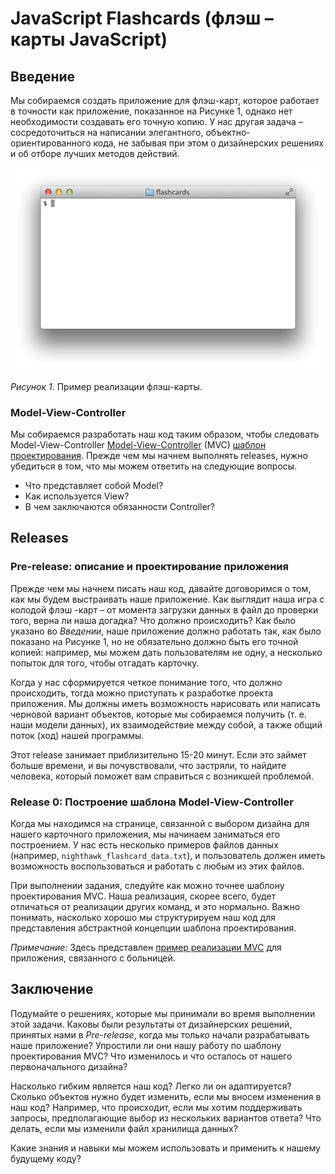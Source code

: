 # JavaScript Flashcards (флэш – карты JavaScript)

## Введение
Мы собираемся создать приложение для флэш-карт, которое работает в точности как приложение, показанное на Рисунке 1, однако нет необходимости создавать его точную копию. У нас другая задача – сосредоточиться на написании элегантного, объектно-ориентированного кода, не забывая при этом о дизайнерских решениях и об отборе лучших методов действий.

![flashcards animation](readme-assets/flashcards-animation.gif)

*Рисунок 1*. Пример реализации флэш-карты.


### Model-View-Controller
Мы собираемся разработать наш код таким образом, чтобы следовать Model-View-Controller [Model-View-Controller][wikipedia mvc] (MVC) [шаблон проектирования][шаблон проектирования Википедия]. Прежде чем мы начнем выполнять releases, нужно убедиться в том, что мы можем ответить на следующие вопросы.

- Что представляет собой Model?
- Как используется View?
- В чем заключаются обязанности Controller?


## Releases
### Pre-release: описание и проектирование приложения
Прежде чем мы начнем писать наш код, давайте договоримся о том, как мы будем выстраивать наше приложение. Как выглядит наша игра с колодой флэш -карт – от момента загрузки данных в файл до проверки того, верна ли наша догадка? Что должно происходить? Как было указано во *Введении*, наше приложение должно работать так, как было показано на Рисунке 1, но не обязательно должно быть его точной копией:   например, мы можем дать пользователям не одну, а несколько попыток  для того, чтобы отгадать карточку.

Когда у нас сформируется четкое понимание того, что должно происходить, тогда можно приступать к разработке проекта приложения. Мы должны иметь возможность нарисовать или написать черновой вариант объектов, которые мы собираемся получить (т. е. наши модели данных), их взаимодействие между собой, а также общий поток (ход) нашей программы.

Этот release занимает приблизительно 15-20 минут. Если это займет больше времени, и вы почувствовали, что застряли, то найдите человека, который поможет вам справиться с возникшей проблемой.

### Release 0: Построение шаблона Model-View-Controller

Когда мы находимся на странице, связанной с выбором дизайна для нашего карточного приложения, мы начинаем заниматься его построением. У нас есть несколько примеров файлов данных (например, `nighthawk_flashcard_data.txt`), и пользователь должен иметь возможность воспользоваться и работать с любым из этих файлов.

При выполнении задания, следуйте как можно точнее шаблону проектирования MVC. Наша реализация, скорее всего, будет отличаться от реализации других команд, и это нормально. Важно понимать, насколько хорошо мы структурируем наш код для представления абстрактной концепции шаблона проектирования.

*Примечание:* Здесь представлен [пример реализации MVC][пример реализации mvc] для приложения, связанного с больницей.

## Заключение
Подумайте о решениях, которые мы принимали во время выполнении этой задачи. Каковы были результаты от дизайнерских решений, принятых нами в *Pre-release*, когда мы только начали разрабатывать наше приложение? Упростили ли они нашу работу по шаблону проектирования MVC? Что изменилось и  что осталось от нашего первоначального дизайна?

Насколько гибким является наш код? Легко ли он адаптируется? Сколько объектов нужно будет изменить, если мы вносем изменения в наш код? Например, что происходит, если мы хотим поддерживать запросы, предполагающие выбор из нескольких вариантов ответа? Что делать, если мы изменили файл хранилища данных?

Какие знания и навыки мы можем использовать и применить к нашему будущему коду?

[пример реализации mvc]: readme-assets/mvc-hospital-example.md
[шаблон проектирования Википедия]: http://en.wikipedia.org/wiki/Software_design_pattern
[wikipedia mvc]: https://ru.wikipedia.org/wiki/Model-View-Controller





